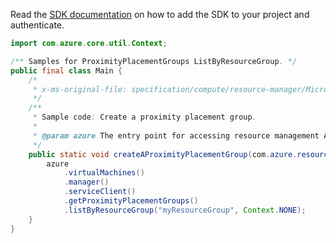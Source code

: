 Read the [SDK documentation](https://github.com/Azure/azure-sdk-for-java/blob/azure-resourcemanager_2.11.0/sdk/resourcemanager/azure-resourcemanager/README.md) on how to add the SDK to your project and authenticate.

```java
import com.azure.core.util.Context;

/** Samples for ProximityPlacementGroups ListByResourceGroup. */
public final class Main {
    /*
     * x-ms-original-file: specification/compute/resource-manager/Microsoft.Compute/stable/2021-07-01/examples/compute/ListProximityPlacementGroupsInAResourceGroup.json
     */
    /**
     * Sample code: Create a proximity placement group.
     *
     * @param azure The entry point for accessing resource management APIs in Azure.
     */
    public static void createAProximityPlacementGroup(com.azure.resourcemanager.AzureResourceManager azure) {
        azure
            .virtualMachines()
            .manager()
            .serviceClient()
            .getProximityPlacementGroups()
            .listByResourceGroup("myResourceGroup", Context.NONE);
    }
}
```
